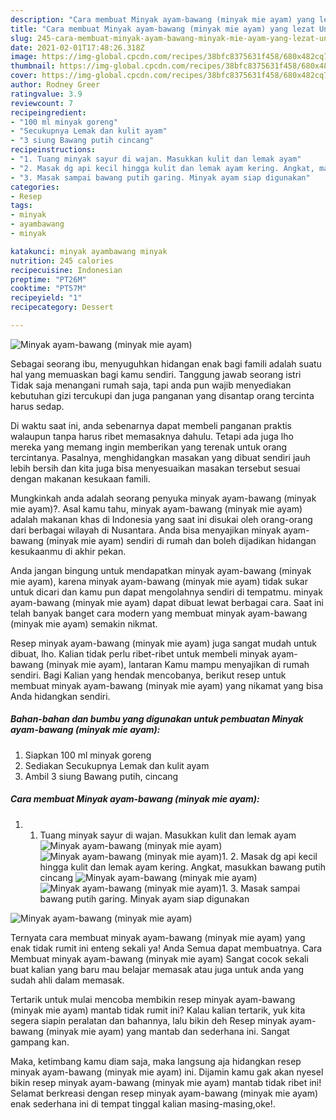```yaml
---
description: "Cara membuat Minyak ayam-bawang (minyak mie ayam) yang lezat Untuk Jualan"
title: "Cara membuat Minyak ayam-bawang (minyak mie ayam) yang lezat Untuk Jualan"
slug: 245-cara-membuat-minyak-ayam-bawang-minyak-mie-ayam-yang-lezat-untuk-jualan
date: 2021-02-01T17:48:26.318Z
image: https://img-global.cpcdn.com/recipes/38bfc8375631f458/680x482cq70/minyak-ayam-bawang-minyak-mie-ayam-foto-resep-utama.jpg
thumbnail: https://img-global.cpcdn.com/recipes/38bfc8375631f458/680x482cq70/minyak-ayam-bawang-minyak-mie-ayam-foto-resep-utama.jpg
cover: https://img-global.cpcdn.com/recipes/38bfc8375631f458/680x482cq70/minyak-ayam-bawang-minyak-mie-ayam-foto-resep-utama.jpg
author: Rodney Greer
ratingvalue: 3.9
reviewcount: 7
recipeingredient:
- "100 ml minyak goreng"
- "Secukupnya Lemak dan kulit ayam"
- "3 siung Bawang putih cincang"
recipeinstructions:
- "1. Tuang minyak sayur di wajan. Masukkan kulit dan lemak ayam"
- "2. Masak dg api kecil hingga kulit dan lemak ayam kering. Angkat, masukkan bawang putih cincang"
- "3. Masak sampai bawang putih garing. Minyak ayam siap digunakan"
categories:
- Resep
tags:
- minyak
- ayambawang
- minyak

katakunci: minyak ayambawang minyak 
nutrition: 245 calories
recipecuisine: Indonesian
preptime: "PT26M"
cooktime: "PT57M"
recipeyield: "1"
recipecategory: Dessert

---
```



![Minyak ayam-bawang (minyak mie ayam)](https://img-global.cpcdn.com/recipes/38bfc8375631f458/680x482cq70/minyak-ayam-bawang-minyak-mie-ayam-foto-resep-utama.jpg)

Sebagai seorang ibu, menyuguhkan hidangan enak bagi famili adalah suatu hal yang memuaskan bagi kamu sendiri. Tanggung jawab seorang istri Tidak saja menangani rumah saja, tapi anda pun wajib menyediakan kebutuhan gizi tercukupi dan juga panganan yang disantap orang tercinta harus sedap.

Di waktu  saat ini, anda sebenarnya dapat membeli panganan praktis walaupun tanpa harus ribet memasaknya dahulu. Tetapi ada juga lho mereka yang memang ingin memberikan yang terenak untuk orang tercintanya. Pasalnya, menghidangkan masakan yang dibuat sendiri jauh lebih bersih dan kita juga bisa menyesuaikan masakan tersebut sesuai dengan makanan kesukaan famili. 



Mungkinkah anda adalah seorang penyuka minyak ayam-bawang (minyak mie ayam)?. Asal kamu tahu, minyak ayam-bawang (minyak mie ayam) adalah makanan khas di Indonesia yang saat ini disukai oleh orang-orang dari berbagai wilayah di Nusantara. Anda bisa menyajikan minyak ayam-bawang (minyak mie ayam) sendiri di rumah dan boleh dijadikan hidangan kesukaanmu di akhir pekan.

Anda jangan bingung untuk mendapatkan minyak ayam-bawang (minyak mie ayam), karena minyak ayam-bawang (minyak mie ayam) tidak sukar untuk dicari dan kamu pun dapat mengolahnya sendiri di tempatmu. minyak ayam-bawang (minyak mie ayam) dapat dibuat lewat berbagai cara. Saat ini telah banyak banget cara modern yang membuat minyak ayam-bawang (minyak mie ayam) semakin nikmat.

Resep minyak ayam-bawang (minyak mie ayam) juga sangat mudah untuk dibuat, lho. Kalian tidak perlu ribet-ribet untuk membeli minyak ayam-bawang (minyak mie ayam), lantaran Kamu mampu menyajikan di rumah sendiri. Bagi Kalian yang hendak mencobanya, berikut resep untuk membuat minyak ayam-bawang (minyak mie ayam) yang nikamat yang bisa Anda hidangkan sendiri.

<!--inarticleads1-->

##### Bahan-bahan dan bumbu yang digunakan untuk pembuatan Minyak ayam-bawang (minyak mie ayam):

1. Siapkan 100 ml minyak goreng
1. Sediakan Secukupnya Lemak dan kulit ayam
1. Ambil 3 siung Bawang putih, cincang




<!--inarticleads2-->

##### Cara membuat Minyak ayam-bawang (minyak mie ayam):

1. 1. Tuang minyak sayur di wajan. Masukkan kulit dan lemak ayam
<img src="https://img-global.cpcdn.com/steps/96a6d3114bde57aa/160x128cq70/minyak-ayam-bawang-minyak-mie-ayam-langkah-memasak-1-foto.jpg" alt="Minyak ayam-bawang (minyak mie ayam)"><img src="https://img-global.cpcdn.com/steps/2b1686c3a3b2bb62/160x128cq70/minyak-ayam-bawang-minyak-mie-ayam-langkah-memasak-1-foto.jpg" alt="Minyak ayam-bawang (minyak mie ayam)">1. 2. Masak dg api kecil hingga kulit dan lemak ayam kering. Angkat, masukkan bawang putih cincang
<img src="https://img-global.cpcdn.com/steps/ffe62062be87959a/160x128cq70/minyak-ayam-bawang-minyak-mie-ayam-langkah-memasak-2-foto.jpg" alt="Minyak ayam-bawang (minyak mie ayam)"><img src="https://img-global.cpcdn.com/steps/b08a0126241abac5/160x128cq70/minyak-ayam-bawang-minyak-mie-ayam-langkah-memasak-2-foto.jpg" alt="Minyak ayam-bawang (minyak mie ayam)">1. 3. Masak sampai bawang putih garing. Minyak ayam siap digunakan
<img src="https://img-global.cpcdn.com/steps/38f0b15ec1876849/160x128cq70/minyak-ayam-bawang-minyak-mie-ayam-langkah-memasak-3-foto.jpg" alt="Minyak ayam-bawang (minyak mie ayam)">



Ternyata cara membuat minyak ayam-bawang (minyak mie ayam) yang enak tidak rumit ini enteng sekali ya! Anda Semua dapat membuatnya. Cara Membuat minyak ayam-bawang (minyak mie ayam) Sangat cocok sekali buat kalian yang baru mau belajar memasak atau juga untuk anda yang sudah ahli dalam memasak.

Tertarik untuk mulai mencoba membikin resep minyak ayam-bawang (minyak mie ayam) mantab tidak rumit ini? Kalau kalian tertarik, yuk kita segera siapin peralatan dan bahannya, lalu bikin deh Resep minyak ayam-bawang (minyak mie ayam) yang mantab dan sederhana ini. Sangat gampang kan. 

Maka, ketimbang kamu diam saja, maka langsung aja hidangkan resep minyak ayam-bawang (minyak mie ayam) ini. Dijamin kamu gak akan nyesel bikin resep minyak ayam-bawang (minyak mie ayam) mantab tidak ribet ini! Selamat berkreasi dengan resep minyak ayam-bawang (minyak mie ayam) enak sederhana ini di tempat tinggal kalian masing-masing,oke!.

